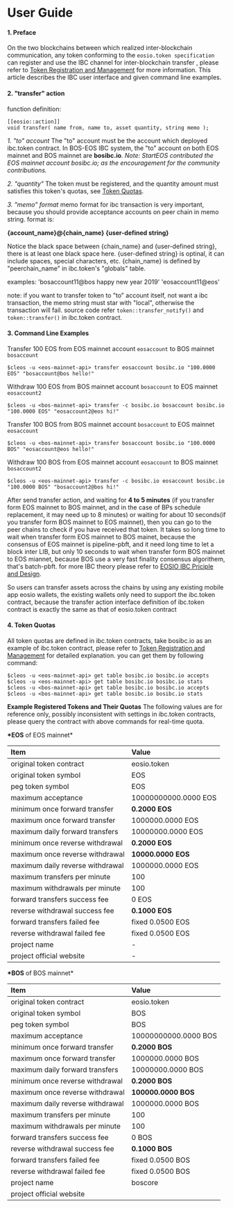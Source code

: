# User Guide

#### 1. Preface

On the two blockchains between which realized inter-blockchain communication, any token conforming to the `eosio.token specification` can register and use the IBC channel for inter-blockchain transfer , please refer to [Token Registration and Management](https://github.com/boscore/ibc_contracts/blob/master/docs/Token_Registration_and_Management.md) for more information. This article describes the IBC user interface and given command line examples.

#### 2. "transfer" action

function definition:

```text
[[eosio::action]]
void transfer( name from, name to, asset quantity, string memo );
```

_1. "to" account_ The "to" account must be the account which deployed ibc.token contract. In BOS-EOS IBC system, the "to" account on both EOS mainnet and BOS mainnet are **bosibc.io**. _Note: StartEOS contributed the EOS mainnet account bosibc.io; as the encouragement for the community contributions._

_2. "quantity"_ The token must be registered, and the quantity amount must satisfies this token's quotas, see [Token Quotas](https://github.com/boscore/ibc_contracts/blob/master/docs/User_Guide.md#4-token-quotas).

_3. "memo" format_ memo format for ibc transaction is very important, because you should provide acceptance accounts on peer chain in memo string. format is:

**{account\_name}@{chain\_name} {user-defined string}**

Notice the black space between {chain\_name} and {user-defined string}, there is at least one black space here. {user-defined string} is optinal, it can include spaces, special characters, etc. {chain\_name} is defined by "peerchain\_name" in ibc.token's "globals" table.

examples: 'bosaccount11@bos happy new year 2019' 'eosaccount11@eos'

note: if you want to transfer token to "to" account itself, not want a ibc transaction, the memo string must star with "local", otherwise the transaction will fail. source code refer `token::transfer_notify()` and `token::transfer()` in ibc.token contract.

#### 3. Command Line Examples

Transfer 100 EOS from EOS mainnet account `eosaccount` to BOS mainnet `bosaccount`

```text
$cleos -u <eos-mainnet-api> transfer eosaccount bosibc.io "100.0000 EOS" "bosaccount@bos hello!"
```

Withdraw 100 EOS from BOS mainnet account `bosaccount` to EOS mainnet `eosaccount2`

```text
$cleos -u <bos-mainnet-api> transfer -c bosibc.io bosaccount bosibc.io "100.0000 EOS" "eosaccount2@eos hi!"
```

Transfer 100 BOS from BOS mainnet account `bosaccount` to EOS mainnet `eosaccount`

```text
$cleos -u <bos-mainnet-api> transfer bosaccount bosibc.io "100.0000 BOS" "eosaccount@eos hello!"
```

Withdraw 100 BOS from EOS mainnet account `eosaccount` to BOS mainnet `bosaccount2`

```text
$cleos -u <eos-mainnet-api> transfer -c bosibc.io eosaccount bosibc.io "100.0000 BOS" "bosaccount2@bos hi!"
```

After send transfer action, and waiting for **4 to 5 minutes** \(if you transfer form EOS mainnet to BOS mainnet, and in the case of BPs schedule replacement, it may need up to 8 minutes\) or waiting for about 10 seconds\(if you transfer form BOS mainnet to EOS mainnet\), then you can go to the peer chains to check if you have received that token. It takes so long time to wait when transfer form EOS mainnet to BOS mainet, because the consensus of EOS mainnet is pipeline-pbft, and it need long time to let a block inter LIB, but only 10 seconds to wait when transfer form BOS mainnet to EOS miannet, because BOS use a very fast finality consensus algorithem, that's batch-pbft. for more IBC theory please refer to [EOSIO IBC Priciple and Design](https://github.com/boscore/ibc_contracts/blob/Documentation/IBC/EOSIO_IBC_Priciple_and_Design.md).

So users can transfer assets across the chains by using any existing mobile app eosio wallets, the existing wallets only need to support the ibc.token contract, because the transfer action interface definition of ibc.token contract is exactly the same as that of eosio.token contract

#### 4. Token Quotas

All token quotas are defined in ibc.token contracts, take bosibc.io as an example of ibc.token contract, please refer to [Token Registration and Management](https://github.com/boscore/ibc_contracts/blob/master/docs/Token_Registration_and_Management.md) for detailed explanation. you can get them by following command:

```text
$cleos -u <eos-mainnet-api> get table bosibc.io bosibc.io accepts
$cleos -u <eos-mainnet-api> get table bosibc.io bosibc.io stats
$cleos -u <bos-mainnet-api> get table bosibc.io bosibc.io accepts
$cleos -u <bos-mainnet-api> get table bosibc.io bosibc.io stats
```

**Example Registered Tokens and Their Quotas** The following values are for reference only, possibly inconsistent with settings in ibc.token contracts, please query the contract with above commands for real-time quota.

**\*EOS** of EOS mainnet\*

| Item | Value |
| :--- | :--- |
| original token contract | eosio.token |
| original token symbol | EOS |
| peg token symbol | EOS |
| maximum acceptance | 10000000000.0000 EOS |
| minimum once forward transfer | **0.2000 EOS** |
| maximum once forward transfer | 1000000.0000 EOS |
| maximum daily forward transfers | 10000000.0000 EOS |
| minimum once reverse withdrawal | **0.2000 EOS** |
| maximum once reverse withdrawal | **10000.0000 EOS** |
| maximum daily reverse withdrawal | 1000000.0000 EOS |
| maximum transfers per minute | 100 |
| maximum withdrawals per minute | 100 |
| forward transfers success fee | 0 EOS |
| reverse withdrawal success fee | **0.1000 EOS** |
| forward transfers failed fee | fixed 0.0500 EOS |
| reverse withdrawal failed fee | fixed 0.0500 EOS |
| project name | - |
| project official website | - |

**\*BOS** of BOS mainnet\*

| Item | Value |
| :--- | :--- |
| original token contract | eosio.token |
| original token symbol | BOS |
| peg token symbol | BOS |
| maximum acceptance | 10000000000.0000 BOS |
| minimum once forward transfer | **0.2000 BOS** |
| maximum once forward transfer | 1000000.0000 BOS |
| maximum daily forward transfers | 10000000.0000 BOS |
| minimum once reverse withdrawal | **0.2000 BOS** |
| maximum once reverse withdrawal | **100000.0000 BOS** |
| maximum daily reverse withdrawal | 1000000.0000 BOS |
| maximum transfers per minute | 100 |
| maximum withdrawals per minute | 100 |
| forward transfers success fee | 0 BOS |
| reverse withdrawal success fee | **0.1000 BOS** |
| forward transfers failed fee | fixed 0.0500 BOS |
| reverse withdrawal failed fee | fixed 0.0500 BOS |
| project name | boscore |
| project official website |  |

